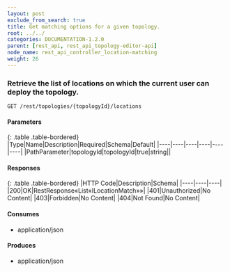 ```yaml
---
layout: post
exclude_from_search: true
title: Get matching options for a given topology.
root: ../../
categories: DOCUMENTATION-1.2.0
parent: [rest_api, rest_api_topology-editor-api]
node_name: rest_api_controller_location-matching
weight: 26
---
```


### Retrieve the list of locations on which the current user can deploy the topology.
```
GET /rest/topologies/{topologyId}/locations
```

#### Parameters

{: .table .table-bordered}
|Type|Name|Description|Required|Schema|Default|
|----|----|----|----|----|----|
|PathParameter|topologyId|topologyId|true|string||


#### Responses

{: .table .table-bordered}
|HTTP Code|Description|Schema|
|----|----|----|
|200|OK|RestResponse«List«ILocationMatch»»|
|401|Unauthorized|No Content|
|403|Forbidden|No Content|
|404|Not Found|No Content|


#### Consumes

* application/json

#### Produces

* application/json

